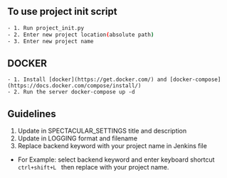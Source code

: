 ## To use project init script

```bash
- 1. Run project_init.py
- 2. Enter new project location(absolute path)
- 3. Enter new project name
```

## DOCKER 
```
- 1. Install [docker](https://get.docker.com/) and [docker-compose](https://docs.docker.com/compose/install/)
- 2. Run the server docker-compose up -d
```

## Guidelines
1. Update in SPECTACULAR_SETTINGS title and description
2. Update in LOGGING format and filename
3. Replace backend keyword with your project name in Jenkins file
- For Example: select backend keyword and enter keyboard shortcut ``ctrl+shift+L `` then replace with your project name.